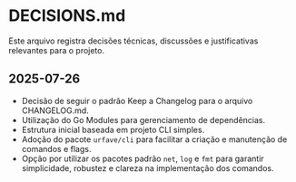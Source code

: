 # DECISIONS.md

Este arquivo registra decisões técnicas, discussões e justificativas relevantes para o projeto.


## 2025-07-26
- Decisão de seguir o padrão Keep a Changelog para o arquivo CHANGELOG.md.
- Utilização do Go Modules para gerenciamento de dependências.
- Estrutura inicial baseada em projeto CLI simples.
- Adoção do pacote `urfave/cli` para facilitar a criação e manutenção de comandos e flags.
- Opção por utilizar os pacotes padrão `net`, `log` e `fmt` para garantir simplicidade, robustez e clareza na implementação dos comandos.

